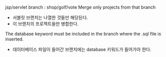 jsp/servlet branch : shop/golf/vote 
Merge only projects from that branch

- 서블릿 브랜치는 나열한 것들만 해당된다. 
- 이 브랜치의 프로젝트들만 병합한다.

The database keyword must be included in the branch where the .sql file is inserted.

- 데이터베이스 파일이 들어간 브랜치에는 database 키워드가 들어가야 한다.
 
